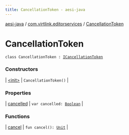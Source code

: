 ```yaml
---
title: CancellationToken - aesi-java
---
```


[aesi-java](../../index.html) / [com.virtlink.editorservices](../index.html) / [CancellationToken](.)

# CancellationToken

`class CancellationToken : `[`ICancellationToken`](../-i-cancellation-token/index.html)

### Constructors

| [&lt;init&gt;](-init-.html) | `CancellationToken()` |

### Properties

| [cancelled](cancelled.html) | `var cancelled: `[`Boolean`](https://kotlinlang.org/api/latest/jvm/stdlib/kotlin/-boolean/index.html) |

### Functions

| [cancel](cancel.html) | `fun cancel(): `[`Unit`](https://kotlinlang.org/api/latest/jvm/stdlib/kotlin/-unit/index.html) |

